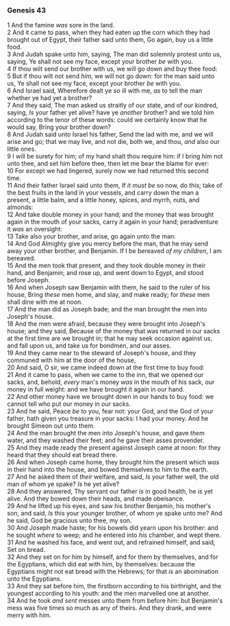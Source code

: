 ### Genesis 43

1 And the famine *was* sore in the land.  
2 And it came to pass, when they had eaten up the corn which they had brought out of Egypt, their father said unto them, Go again, buy us a little food.  
3 And Judah spake unto him, saying, The man did solemnly protest unto us, saying, Ye shall not see my face, except your brother *be* with you.  
4 If thou wilt send our brother with us, we will go down and buy thee food:  
5 But if thou wilt not send *him*, we will not go down: for the man said unto us, Ye shall not see my face, except your brother *be* with you.  
6 And Israel said, Wherefore dealt ye *so* ill with me, *as* to tell the man whether ye had yet a brother?  
7 And they said, The man asked us straitly of our state, and of our kindred, saying, *Is* your father yet alive? have ye *another* brother? and we told him according to the tenor of these words: could we certainly know that he would say, Bring your brother down?  
8 And Judah said unto Israel his father, Send the lad with me, and we will arise and go; that we may live, and not die, both we, and thou, *and* also our little ones.  
9 I will be surety for him; of my hand shalt thou require him: if I bring him not unto thee, and set him before thee, then let me bear the blame for ever:  
10 For except we had lingered, surely now we had returned this second time.  
11 And their father Israel said unto them, If *it must be* so now, do this; take of the best fruits in the land in your vessels, and carry down the man a present, a little balm, and a little honey, spices, and myrrh, nuts, and almonds:  
12 And take double money in your hand; and the money that was brought again in the mouth of your sacks, carry *it* again in your hand; peradventure it *was* an oversight:  
13 Take also your brother, and arise, go again unto the man:  
14 And God Almighty give you mercy before the man, that he may send away your other brother, and Benjamin. If I be bereaved *of my children*, I am bereaved.  
15 And the men took that present, and they took double money in their hand, and Benjamin; and rose up, and went down to Egypt, and stood before Joseph.  
16 And when Joseph saw Benjamin with them, he said to the ruler of his house, Bring *these* men home, and slay, and make ready; for *these* men shall dine with me at noon.  
17 And the man did as Joseph bade; and the man brought the men into Joseph's house.  
18 And the men were afraid, because they were brought into Joseph's house; and they said, Because of the money that was returned in our sacks at the first time are we brought in; that he may seek occasion against us, and fall upon us, and take us for bondmen, and our asses.  
19 And they came near to the steward of Joseph's house, and they communed with him at the door of the house,  
20 And said, O sir, we came indeed down at the first time to buy food:  
21 And it came to pass, when we came to the inn, that we opened our sacks, and, behold, *every* man's money *was* in the mouth of his sack, our money in full weight: and we have brought it again in our hand.  
22 And other money have we brought down in our hands to buy food: we cannot tell who put our money in our sacks.  
23 And he said, Peace *be* to you, fear not: your God, and the God of your father, hath given you treasure in your sacks: I had your money. And he brought Simeon out unto them.  
24 And the man brought the men into Joseph's house, and gave *them* water, and they washed their feet; and he gave their asses provender.  
25 And they made ready the present against Joseph came at noon: for they heard that they should eat bread there.  
26 And when Joseph came home, they brought him the present which *was* in their hand into the house, and bowed themselves to him to the earth.  
27 And he asked them of *their* welfare, and said, *Is* your father well, the old man of whom ye spake? *Is* he yet alive?  
28 And they answered, Thy servant our father *is* in good health, he *is* yet alive. And they bowed down their heads, and made obeisance.  
29 And he lifted up his eyes, and saw his brother Benjamin, his mother's son, and said, *Is* this your younger brother, of whom ye spake unto me? And he said, God be gracious unto thee, my son.  
30 And Joseph made haste; for his bowels did yearn upon his brother: and he sought *where* to weep; and he entered into *his* chamber, and wept there.  
31 And he washed his face, and went out, and refrained himself, and said, Set on bread.  
32 And they set on for him by himself, and for them by themselves, and for the Egyptians, which did eat with him, by themselves: because the Egyptians might not eat bread with the Hebrews; for that *is* an abomination unto the Egyptians.  
33 And they sat before him, the firstborn according to his birthright, and the youngest according to his youth: and the men marvelled one at another.  
34 And he took *and sent* messes unto them from before him: but Benjamin's mess was five times so much as any of theirs. And they drank, and were merry with him.  
